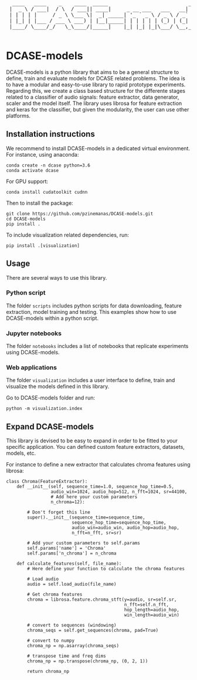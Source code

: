 <pre>
  ____   ____    _    ____  _____                          _      _     
 |  _ \ / ___|  / \  / ___|| ____|     _ __ ___   ___   __| | ___| |___ 
 | | | | |     / _ \ \___ \|  _| _____| '_ ` _ \ / _ \ / _` |/ _ \ / __|
 | |_| | |___ / ___ \ ___) | |__|_____| | | | | | (_) | (_| |  __/ \__ \
 |____/ \____/_/   \_\____/|_____|    |_| |_| |_|\___/ \__,_|\___|_|___/
                                                                       
</pre>

# DCASE-models
DCASE-models is a python library that aims to be a general structure to define, train and evaluate models for DCASE related problems. The idea is to have a modular and easy-to-use library to rapid prototype experiments. Regarding this, we create a class based structure for the differente stages related to a classifier of audio signals: feature extractor, data generator, scaler and the model itself. The library uses librosa for feature extraction and keras for the classifier, but given the modularity, the user can use other platforms.

## Installation instructions
We recommend to install DCASE-models in a dedicated virtual environment. For instance, using anaconda:
```
conda create -n dcase python=3.6
conda activate dcase
```
For GPU support:
```
conda install cudatoolkit cudnn
```
Then to install the package:
```
git clone https://github.com/pzinemanas/DCASE-models.git
cd DCASE-models
pip install .
```
To include visualization related dependencies, run:
```
pip install .[visualization]
```

## Usage
There are several ways to use this library.

### Python script
The folder `scripts` includes python scripts for data downloading, feature extraction, model training and testing. This examples show how to use DCASE-models within a python script.

### Jupyter notebooks
The folder `notebooks` includes a list of notebooks that replicate experiments using DCASE-models.

### Web applications
The folder `visualization` includes a user interface to define, train and visualize the models defined in this library.

Go to DCASE-models folder and run:
```
python -m visualization.index
```


## Expand DCASE-models
This library is devised to be easy to expand in order to be fitted to your specific application. You can defined custom feature extractors, datasets, models, etc. 

For instance to define a new extractor that calculates chroma features using librosa:
```
class Chroma(FeatureExtractor):
    def __init__(self, sequence_time=1.0, sequence_hop_time=0.5,
                 audio_win=1024, audio_hop=512, n_fft=1024, sr=44100,
                 # Add here your custom parameters
                 n_chroma=12):
                 
        # Don't forget this line
        super().__init__(sequence_time=sequence_time,
                         sequence_hop_time=sequence_hop_time,
                         audio_win=audio_win, audio_hop=audio_hop,
                         n_fft=n_fft, sr=sr)

        # Add your custom parameters to self.params
        self.params['name'] = 'Chroma'
        self.params['n_chroma'] = n_chroma

    def calculate_features(self, file_name):
        # Here define your function to calculate the chroma features

        # Load audio
        audio = self.load_audio(file_name)
        
        # Get chroma features
        chroma = librosa.feature.chroma_stft(y=audio, sr=self.sr, 
                                             n_fft=self.n_fft,
                                             hop_length=audio_hop,
                                             win_length=audio_win)

        # convert to sequences (windowing)
        chroma_seqs = self.get_sequences(chroma, pad=True)

        # convert to numpy
        chroma_np = np.asarray(chroma_seqs)

        # transpose time and freq dims
        chroma_np = np.transpose(chroma_np, (0, 2, 1))

        return chroma_np
```

